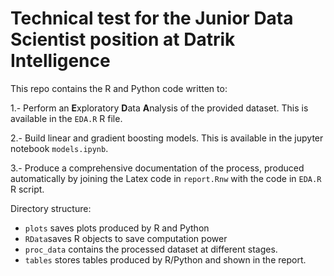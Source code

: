 # Technical test for the Junior Data Scientist position at Datrik Intelligence

This repo contains the R and Python code written to:

1.- Perform an **E**xploratory **D**ata **A**nalysis of the provided dataset. This is available in the `EDA.R` R file.

2.- Build linear and gradient boosting models. This is available in the jupyter notebook `models.ipynb`.

3.- Produce a comprehensive documentation of the process, produced automatically by joining the Latex code in `report.Rnw` with the code in `EDA.R` R script.

Directory structure:

* `plots` saves plots produced by R and Python
* `RData`saves R objects to save computation power
* `proc_data` contains the processed dataset at different stages.
* `tables` stores tables produced by R/Python and shown in the report.